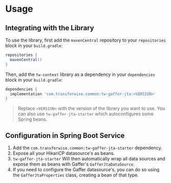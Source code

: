 # Usage

## Integrating with the Library
To use the library, first add the `mavenCentral` repository to your `repositories` block in your `build.gradle`:
```groovy
repositories {
  mavenCentral()
}
```
Then, add the `tw-context` library as a dependency in your `dependencies` block in your `build.gradle`:
```groovy
dependencies {
  implementation 'com.transferwise.common:tw-gaffer-jta:<VERSION>'
}
```
> Replace `<VERSION>` with the version of the library you want to use.
> You can also use `tw-gaffer-jta-starter` which autoconfigures some Spring beans.

## Configuration in Spring Boot Service

1. Add the `com.transferwise.common:tw-gaffer-jta-starter` dependency.
2. Expose all your HikariCP datasource's as beans.
3. `tw-gaffer-jta-starter` Will then automatically wrap all data sources and expose them as beans with Gaffer's `GafferJtaDataSource`.
4. If you need to configure the Gaffer datasource's, you can do so using the `GafferJtaProperties` class, creating a bean of that type.